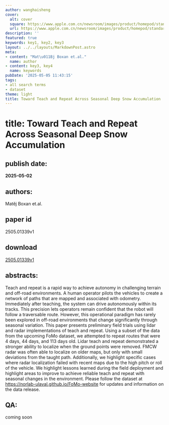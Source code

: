 ```yaml
---
author: wanghaisheng
cover:
  alt: cover
  square: https://www.apple.com.cn/newsroom/images/product/homepod/standard/Apple-HomePod-hero-230118_big.jpg.large_2x.jpg
  url: https://www.apple.com.cn/newsroom/images/product/homepod/standard/Apple-HomePod-hero-230118_big.jpg.large_2x.jpg
description: ''
featured: true
keywords: key1, key2, key3
layout: ../../layouts/MarkdownPost.astro
meta:
- content: "Mat\u011Bj Boxan et.al."
  name: author
- content: key3, key4
  name: keywords
pubDate: '2025-05-05 11:43:15'
tags:
- all search terms
- dataset
theme: light
title: Toward Teach and Repeat Across Seasonal Deep Snow Accumulation
---
```


# title: Toward Teach and Repeat Across Seasonal Deep Snow Accumulation 
## publish date: 
**2025-05-02** 
## authors: 
  Matěj Boxan et.al. 
## paper id
2505.01339v1
## download
[2505.01339v1](http://arxiv.org/abs/2505.01339v1)
## abstracts:
Teach and repeat is a rapid way to achieve autonomy in challenging terrain and off-road environments. A human operator pilots the vehicles to create a network of paths that are mapped and associated with odometry. Immediately after teaching, the system can drive autonomously within its tracks. This precision lets operators remain confident that the robot will follow a traversable route. However, this operational paradigm has rarely been explored in off-road environments that change significantly through seasonal variation. This paper presents preliminary field trials using lidar and radar implementations of teach and repeat. Using a subset of the data from the upcoming FoMo dataset, we attempted to repeat routes that were 4 days, 44 days, and 113 days old. Lidar teach and repeat demonstrated a stronger ability to localize when the ground points were removed. FMCW radar was often able to localize on older maps, but only with small deviations from the taught path. Additionally, we highlight specific cases where radar localization failed with recent maps due to the high pitch or roll of the vehicle. We highlight lessons learned during the field deployment and highlight areas to improve to achieve reliable teach and repeat with seasonal changes in the environment. Please follow the dataset at https://norlab-ulaval.github.io/FoMo-website for updates and information on the data release.
## QA:
coming soon
